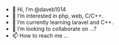 - 👋 Hi, I’m @daveb1014
- 👀 I’m interested in php, web, C/C++.
- 🌱 I’m currently learning laravel and C++.
- 💞️ I’m looking to collaborate on ...?
- 📫 How to reach me ...

<!---
daveb1014/daveb1014 is a ✨ special ✨ repository because its `README.md` (this file) appears on your GitHub profile.
You can click the Preview link to take a look at your changes.
--->
